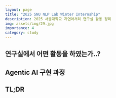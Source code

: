 ```yaml
---
layout: page
title: "2025 SNU NLP Lab Winter Internship"
description: 2025 서울대학교 자연어처리 연구실 활동 정리
img: assets/img/29.jpg
importance: 4
category: study
---
```


## 연구실에서 어떤 활동을 하였는가..?

## Agentic AI 구현 과정

## TL;DR

